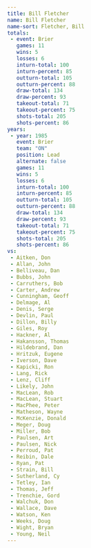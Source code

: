 ```yaml
---
title: Bill Fletcher
name: Bill Fletcher
name-sort: Fletcher, Bill
totals:
 - event: Brier
   games: 11
   wins: 5
   losses: 6
   inturn-total: 100
   inturn-percent: 85
   outturn-total: 105
   outturn-percent: 88
   draw-total: 134
   draw-percent: 93
   takeout-total: 71
   takeout-percent: 75
   shots-total: 205
   shots-percent: 86
years:
 - year: 1985
   event: Brier
   team: "ON"
   position: Lead
   alternate: false
   games: 11
   wins: 5
   losses: 6
   inturn-total: 100
   inturn-percent: 85
   outturn-total: 105
   outturn-percent: 88
   draw-total: 134
   draw-percent: 93
   takeout-total: 71
   takeout-percent: 75
   shots-total: 205
   shots-percent: 86
vs:
 - Aitken, Don
 - Allan, John
 - Belliveau, Dan
 - Bubbs, John
 - Carruthers, Bob
 - Carter, Andrew
 - Cunningham, Geoff
 - Delmage, Al
 - Denis, Serge
 - Devlin, Paul
 - Dillon, Billy
 - Giles, Roy
 - Hackner, Al
 - Hakansson, Thomas
 - Hildebrand, Dan
 - Hritzuk, Eugene
 - Iverson, Dave
 - Kapicki, Ron
 - Lang, Rick
 - Lenz, Cliff
 - Likely, John
 - MacLean, Rob
 - MacLean, Stuart
 - MacPhee, Peter
 - Matheson, Wayne
 - McKenzie, Donald
 - Meger, Doug
 - Miller, Bob
 - Paulsen, Art
 - Paulsen, Nick
 - Perroud, Pat
 - Reibin, Dale
 - Ryan, Pat
 - Strain, Bill
 - Sutherland, Cy
 - Tetley, Ian
 - Thomas, Jeff
 - Trenchie, Gord
 - Walchuk, Don
 - Wallace, Dave
 - Watson, Ken
 - Weeks, Doug
 - Wight, Bryan
 - Young, Neil
---
```

